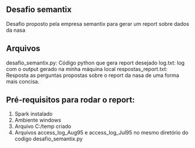 Desafio semantix
----------------
Desafio proposto pela empresa semantix para gerar um report sobre dados da nasa

Arquivos
--------
desafio_semantix.py: Código python que gera report desejado
log.txt: log com o output gerado na minha máquina local
respostas_report.txt: Resposta as perguntas propostas sobre o report da nasa de uma forma mais concisa.

Pré-requisitos para rodar o report:
----------------------------------
1) Spark instalado
2) Ambiente windows
3) Arquivo C:/temp criado
4) Arquivos access_log_Aug95 e access_log_Jul95 no mesmo diretório do codigo desafio_semantix.py
